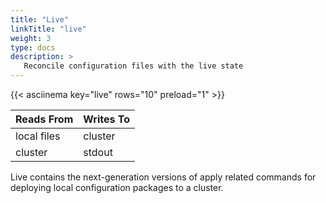 ```yaml
---
title: "Live"
linkTitle: "live"
weight: 3
type: docs
description: >
   Reconcile configuration files with the live state
---
```

<!--mdtogo:Short
    Reconcile configuration files with the live state
-->

{{< asciinema key="live" rows="10" preload="1" >}}

<!--mdtogo:Long-->
| Reads From              | Writes To                |
|-------------------------|--------------------------|
| local files             | cluster                  |
| cluster                 | stdout                   |

Live contains the next-generation versions of apply related commands for
deploying local configuration packages to a cluster.
<!--mdtogo-->
